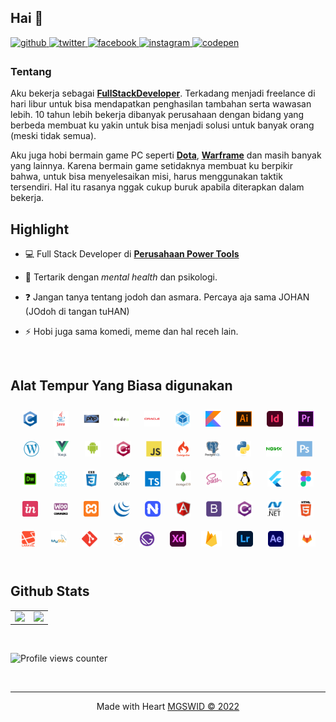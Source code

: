 ## Hai 👋
  

<a href="https://github.com/mgswid" target="_blank">
<img src=https://img.shields.io/badge/github-%2324292e.svg?&style=for-the-badge&logo=github&logoColor=white alt=github style="margin-bottom: 5px;" />
</a>
<a href="https://twitter.com/mgswid" target="_blank">
<img src=https://img.shields.io/badge/twitter-%2300acee.svg?&style=for-the-badge&logo=twitter&logoColor=white alt=twitter style="margin-bottom: 5px;" />
</a>
<a href="https://www.facebook.com/mgswid/" target="_blank">
<img src=https://img.shields.io/badge/facebook-%232E87FB.svg?&style=for-the-badge&logo=facebook&logoColor=white alt=facebook style="margin-bottom: 5px;" />
</a>
<a href="https://instagram.com/mgsw.id" target="_blank">
<img src=https://img.shields.io/badge/instagram-%23000000.svg?&style=for-the-badge&logo=instagram&logoColor=white alt=instagram style="margin-bottom: 5px;" />
</a>
<a href="https://codepen.com/mgswid" target="_blank">
<img src=https://img.shields.io/badge/codepen-%23131417.svg?&style=for-the-badge&logo=codepen&logoColor=white alt=codepen style="margin-bottom: 5px;" />
</a>  
  



### Tentang  
Aku bekerja sebagai **[FullStackDeveloper](https://tekno.kompas.com/read/2022/03/30/15450037/mengenal-perbedaan-front-end-back-end-dan-full-stack-developer-serta-skill-yang?page=all)**. Terkadang menjadi freelance di hari libur untuk bisa mendapatkan penghasilan tambahan serta wawasan lebih. 10 tahun lebih bekerja dibanyak perusahaan dengan bidang yang berbeda membuat ku yakin untuk bisa menjadi solusi untuk banyak orang (meski tidak semua).
  
Aku juga hobi bermain game PC seperti **[Dota](https://www.dota2.com/home)**, **[Warframe](https://www.warframe.com/)** dan masih banyak yang lainnya. Karena bermain game setidaknya membuat ku berpikir bahwa, untuk bisa menyelesaikan misi, harus menggunakan taktik tersendiri. Hal itu rasanya nggak cukup buruk apabila diterapkan dalam bekerja.
<br/>  


## Highlight  
- 💻 Full Stack Developer di **[Perusahaan Power Tools](https://mesinhl.com/)** 
  

- 📖 Tertarik dengan *mental health* dan psikologi.  
  

- ❓ Jangan tanya tentang jodoh dan asmara. Percaya aja sama JOHAN (JOdoh di tangan tuHAN)
  

- ⚡ Hobi juga sama komedi, meme dan hal receh lain.  
  

<br/>  


## Alat Tempur Yang Biasa digunakan  
<div align="center">  
<img style="margin: 10px" src="static/icon/c-original.svg" alt="C" height="25" />  
<img style="margin: 10px" src="static/icon/java-original-wordmark.svg" alt="Java" height="25" />  
<img style="margin: 10px" src="static/icon/php-original.svg" alt="PHP" height="25" />  
<img style="margin: 10px" src="static/icon/nodejs-original-wordmark.svg" alt="Node.js" height="25" />  
<img style="margin: 10px" src="static/icon/oracle-original.svg" alt="Oracle" height="25" />  
<img style="margin: 10px" src="static/icon/webpack-original.svg" alt="Webpack" height="25" />  
<img style="margin: 10px" src="static/icon/kotlinlang-icon.svg" alt="Kotlin" height="25" />  
<img style="margin: 10px" src="static/icon/adobe_illustrator-icon.svg" alt="Illustrator" height="25" />  
<img style="margin: 10px" src="static/icon/adobeindesign.svg" alt="Adobe InDesign" height="25" />  
<img style="margin: 10px" src="static/icon/adobepremierepro.png" alt="Premiere Pro" height="25" />  
<img style="margin: 10px" src="static/icon/wordpress.png" alt="WordPress" height="25" />  
<img style="margin: 10px" src="static/icon/vuejs-original-wordmark.svg" alt="Vue.js" height="25" />  
<img style="margin: 10px" src="static/icon/android-original-wordmark.svg" alt="Android" height="25" />  
<img style="margin: 10px" src="static/icon/cplusplus-original.svg" alt="C++" height="25" />  
<img style="margin: 10px" src="static/icon/javascript-original.svg" alt="JavaScript" height="25" />  
<img style="margin: 10px" src="static/icon/codeigniter.svg" alt="CodeIgniter" height="25" />  
<img style="margin: 10px" src="static/icon/postgresql-original-wordmark.svg" alt="PostgreSQL" height="25" />  
<img style="margin: 10px" src="static/icon/python-original.svg" alt="Python" height="25" />  
<img style="margin: 10px" src="static/icon/nginx-original.svg" alt="Nginx" height="25" />  
<img style="margin: 10px" src="static/icon/photoshop-plain.svg" alt="Photoshop" height="25" />  
<img style="margin: 10px" src="static/icon/adobedreamweaver.png" alt="Dreamweaver " height="25" />  
<img style="margin: 10px" src="static/icon/react-original-wordmark.svg" alt="React" height="25" />  
<img style="margin: 10px" src="static/icon/css3-original-wordmark.svg" alt="CSS3" height="25" />  
<img style="margin: 10px" src="static/icon/docker-original-wordmark.svg" alt="Docker" height="25" />  
<img style="margin: 10px" src="static/icon/typescript-original.svg" alt="TypeScript" height="25" />  
<img style="margin: 10px" src="static/icon/mongodb-original-wordmark.svg" alt="MongoDB" height="25" />  
<img style="margin: 10px" src="static/icon/sass-original.svg" alt="Sass" height="25" />  
<img style="margin: 10px" src="static/icon/linux-original.svg" alt="Linux" height="25" />  
<img style="margin: 10px" src="static/icon/flutterio-icon.svg" alt="Flutter" height="25" />  
<img style="margin: 10px" src="static/icon/figma-icon.svg" alt="Figma" height="25" />  
<img style="margin: 10px" src="static/icon/invision.svg" alt="Invision" height="25" />  
<img style="margin: 10px" src="static/icon/woocommerce.png" alt="WooCommerce" height="25" />  
<img style="margin: 10px" src="static/icon/xampp.png" alt="XAMPP" height="25" />  
<img style="margin: 10px" src="static/icon/jquery.png" alt="jQuery" height="25" />  
<img style="margin: 10px" src="static/icon/nativescript.png" alt="NativeScript" height="25" />  
<img style="margin: 10px" src="static/icon/angularjs-original.svg" alt="Angular" height="25" />  
<img style="margin: 10px" src="static/icon/bootstrap-plain.svg" alt="Bootstrap" height="25" />  
<img style="margin: 10px" src="static/icon/csharp-original.svg" alt="C#" height="25" />  
<img style="margin: 10px" src="static/icon/dot-net-original-wordmark.svg" alt=".NET" height="25" />  
<img style="margin: 10px" src="static/icon/html5-original-wordmark.svg" alt="HTML5" height="25" />  
<img style="margin: 10px" src="static/icon/laravel-plain-wordmark.svg" alt="Laravel" height="25" />  
<img style="margin: 10px" src="static/icon/mysql-original-wordmark.svg" alt="MySQL" height="25" />  
<img style="margin: 10px" src="static/icon/git-scm-icon.svg" alt="Git" height="25" />  
<img style="margin: 10px" src="static/icon/blender_community_badge_white.svg" alt="Blender" height="25" />  
<img style="margin: 10px" src="static/icon/gatsby.png" alt="Gatsby" height="25" />  
<img style="margin: 10px" src="static/icon/adobexd.png" alt="Adobe XD" height="25" />  
<img style="margin: 10px" src="static/icon/firebase.png" alt="Firebase" height="25" />  
<img style="margin: 10px" src="static/icon/lightroom.png" alt="Lightroom" height="25" />  
<img style="margin: 10px" src="static/icon/aftereffects.png" alt="After Effects" height="25" />  
<img style="margin: 10px" src="static/icon/gitlab.svg" alt="GitLab" height="25" />  
</div>  

<br/>  


## Github Stats  
<table><tr><td valign="top" width="50%">

<img src="https://github-readme-stats.vercel.app/api?username=mgswid&show_icons=true&count_private=true&hide_border=true" align="left" style="width: 100%" />

</td><td valign="top" width="50%">

<img src="https://github-readme-stats.vercel.app/api/top-langs/?username=mgswid&hide_border=true&layout=compact" align="left" style="width: 100%" />

</td></tr></table>  

<br/>  

![Profile views counter](https://komarev.com/ghpvc/?username=rishamgswid&&style=flat-square)  

<br />

----
<div align="center">Made with Heart <a href="https://mgswid.github.io/" target="_blank">MGSWID &copy; 2022</a></div>